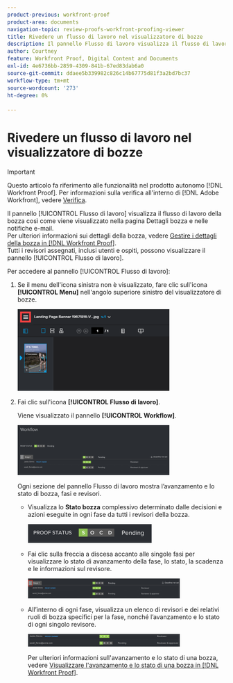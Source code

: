```yaml
---
product-previous: workfront-proof
product-area: documents
navigation-topic: review-proofs-workfront-proofing-viewer
title: Rivedere un flusso di lavoro nel visualizzatore di bozze
description: Il pannello Flusso di lavoro visualizza il flusso di lavoro della bozza così come viene visualizzato nella pagina Dettagli bozza e nelle notifiche e-mail. Per ulteriori informazioni sui dettagli della bozza, consulta Gestire i dettagli della bozza in Workfront Proof. Tutti i revisori assegnati, inclusi utenti e ospiti, possono visualizzare il pannello Flusso di lavoro.
author: Courtney
feature: Workfront Proof, Digital Content and Documents
exl-id: 4e6736bb-2859-4309-841b-67ed83dab6a0
source-git-commit: ddaee5b339982c826c14b67775d81f3a2bd7bc37
workflow-type: tm+mt
source-wordcount: '273'
ht-degree: 0%

---
```


# Rivedere un flusso di lavoro nel visualizzatore di bozze

>[!IMPORTANT]
>
>Questo articolo fa riferimento alle funzionalità nel prodotto autonomo [!DNL Workfront Proof]. Per informazioni sulla verifica all&#39;interno di [!DNL Adobe Workfront], vedere [Verifica](../../../review-and-approve-work/proofing/proofing.md).

Il pannello [!UICONTROL Flusso di lavoro] visualizza il flusso di lavoro della bozza così come viene visualizzato nella pagina Dettagli bozza e nelle notifiche e-mail.\
Per ulteriori informazioni sui dettagli della bozza, vedere [Gestire i dettagli della bozza in [!DNL Workfront Proof]](../../../workfront-proof/wp-work-proofsfiles/manage-your-work/manage-proof-details.md).\
Tutti i revisori assegnati, inclusi utenti e ospiti, possono visualizzare il pannello [!UICONTROL Flusso di lavoro].

Per accedere al pannello [!UICONTROL Flusso di lavoro]:

1. Se il menu dell&#39;icona sinistra non è visualizzato, fare clic sull&#39;icona **[!UICONTROL Menu]** nell&#39;angolo superiore sinistro del visualizzatore di bozze.

   ![icona_menu_in_Proofing_Viewer.png](assets/menu-icon-in-proofing-viewer-350x188.png)

1. Fai clic sull&#39;icona **[!UICONTROL Flusso di lavoro]**.

   Viene visualizzato il pannello **[!UICONTROL Workflow]**.

   ![Pannello Flusso di lavoro](assets/workflow-panel-350x115.png)

   Ogni sezione del pannello Flusso di lavoro mostra l’avanzamento e lo stato di bozza, fasi e revisori.

   * Visualizza lo **Stato bozza** complessivo determinato dalle decisioni e azioni eseguite in ogni fase da tutti i revisori della bozza.

     ![Schermata_2018-05-01_10-23-53.png](assets/screenshot-2018-05-01-10-23-53-285x43.png)

   * Fai clic sulla freccia a discesa accanto alle singole fasi per visualizzare lo stato di avanzamento della fase, lo stato, la scadenza e le informazioni sul revisore.

     ![Screen_Shot_2018-05-01_at_2.01.22_PM.png](assets/screen-shot-2018-05-01-at-2.01.22-pm-350x46.png)

   * All’interno di ogni fase, visualizza un elenco di revisori e dei relativi ruoli di bozza specifici per la fase, nonché l’avanzamento e lo stato di ogni singolo revisore.

     ![Schermata_Shot_2018-05-01_at_10.33.37_AM.png](assets/screen-shot-2018-05-01-at-10.33.37-am-350x29.png)

     Per ulteriori informazioni sull&#39;avanzamento e lo stato di una bozza, vedere [Visualizzare l&#39;avanzamento e lo stato di una bozza in [!DNL Workfront Proof]](../../../workfront-proof/wp-work-proofsfiles/manage-your-work/view-progress-and-status-of-proof.md).
